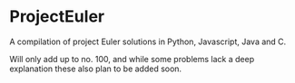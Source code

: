 # ProjectEuler
A compilation of project Euler solutions in Python, Javascript, Java and C.

Will only add up to no. 100, and while some problems lack a deep explanation these also plan to be added soon.
